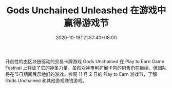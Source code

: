 ﻿---
title: "Gods Unchained Unleashed 在游戏中赢得游戏节"
date: 2020-10-19T21:57:40+08:00
lastmod: 2020-10-19T16:45:40+08:00
draft: false
authors: ["Industrious"]
description: "开创性的由区块链驱动的交易卡牌游戏 Gods Unchained 在 Play to Earn Game Festival 上释放了它的神圣力量。虽然众神审判扩展卡包的销售仍在继续，但团队将在节日期间展示他们的游戏。参观 11 月 2 日的 Play to Earn 游戏节，了解 Gods Unchained 和其他游戏赚钱游戏。"
featuredImage: "gods-unchained-unleashed-at-play-to-earn-game-festival.png"
tags: ["Strategy Game","策略游戏","Play to Earn"]
categories: ["news"]
news: ["策略游戏"]
weight: 
lightgallery: true
pinned: false
recommend: false
recommend1: false
---

开创性的由区块链驱动的交易卡牌游戏 Gods Unchained 在 Play to Earn Game Festival 上释放了它的神圣力量。虽然众神审判扩展卡包的销售仍在继续，但团队将在节日期间展示他们的游戏。参观 11 月 2 日的 Play to Earn 游戏节，了解 Gods Unchained 和其他游戏赚钱游戏。

<!--more-->

